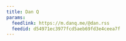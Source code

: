 ```yaml
---
title: Dan Q
params:
  feedlink: https://m.danq.me/@dan.rss
  feedid: d54971ec3977fcd5aeb69fd3e4ceea7f
---
```

